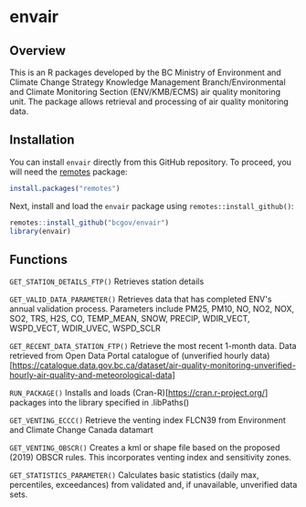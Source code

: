 # envair 

## Overview

This is an R packages developed by the BC Ministry of Environment and Climate Change Strategy  Knowledge Management Branch/Environmental and Climate Monitoring Section (ENV/KMB/ECMS) air quality monitoring unit. The package allows retrieval and processing of air quality monitoring data.

## Installation 

You can install `envair` directly from this GitHub repository. To proceed, you will need the [remotes](https://cran.r-project.org/package=remotes) package:


```r
install.packages("remotes")
```

Next, install and load the `envair` package using `remotes::install_github()`:


```r
remotes::install_github("bcgov/envair")
library(envair)
```

## Functions

`GET_STATION_DETAILS_FTP()`  Retrieves station details

`GET_VALID_DATA_PARAMETER()` Retrieves data that has completed ENV's annual validation process. Parameters include PM25, PM10, NO, NO2, NOX, SO2, TRS, H2S, CO, TEMP_MEAN, SNOW, PRECIP, WDIR_VECT, WSPD_VECT, WDIR_UVEC, WSPD_SCLR

`GET_RECENT_DATA_STATION_FTP()` Retrieve the most recent 1-month data. Data retrieved from Open Data Portal catalogue of (unverified hourly data)[https://catalogue.data.gov.bc.ca/dataset/air-quality-monitoring-unverified-hourly-air-quality-and-meteorological-data]

`RUN_PACKAGE()` Installs and loads (Cran-R)[https://cran.r-project.org/] packages into the library specified in .libPaths()

`GET_VENTING_ECCC()` Retrieve the venting index FLCN39 from Environment and Climate Change Canada datamart

`GET_VENTING_OBSCR()` Creates a kml or shape file based on the proposed (2019) OBSCR rules. This incorporates venting index and sensitivity zones.

`GET_STATISTICS_PARAMETER()` Calculates basic statistics (daily max, percentiles, exceedances) from validated and, if unavailable, unverified data sets.


